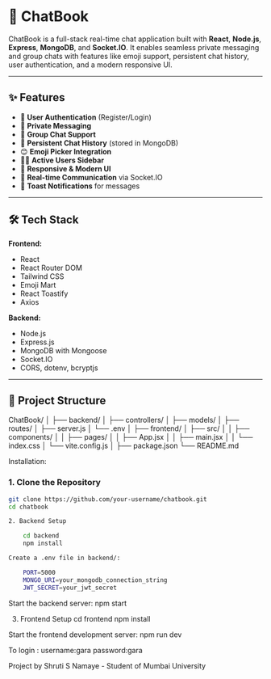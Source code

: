 # 💬 ChatBook

ChatBook is a full-stack real-time chat application built with **React**, **Node.js**, **Express**, **MongoDB**, and **Socket.IO**. It enables seamless private messaging and group chats with features like emoji support, persistent chat history, user authentication, and a modern responsive UI.

---

## ✨ Features

- 🔐 **User Authentication** (Register/Login)
- 💬 **Private Messaging**
- 👥 **Group Chat Support**
- 📜 **Persistent Chat History** (stored in MongoDB)
- 😊 **Emoji Picker Integration**
- 🧑‍💻 **Active Users Sidebar**
- 📱 **Responsive & Modern UI**
- 🚀 **Real-time Communication** via Socket.IO
- 🔔 **Toast Notifications** for messages

---

## 🛠️ Tech Stack

**Frontend:**

- React
- React Router DOM
- Tailwind CSS
- Emoji Mart
- React Toastify
- Axios

**Backend:**

- Node.js
- Express.js
- MongoDB with Mongoose
- Socket.IO
- CORS, dotenv, bcryptjs

---

## 📂 Project Structure

ChatBook/
│
├── backend/
│ ├── controllers/
│ ├── models/
│ ├── routes/
│ ├── server.js
│ └── .env
│
├── frontend/
│ ├── src/
│ │ ├── components/
│ │ ├── pages/
│ │ ├── App.jsx
│ │ ├── main.jsx
│ │ └── index.css
│ └── vite.config.js
│
├── package.json
└── README.md

Installation:

### 1. Clone the Repository

```bash
git clone https://github.com/your-username/chatbook.git
cd chatbook

2. Backend Setup

    cd backend
    npm install

Create a .env file in backend/:

    PORT=5000
    MONGO_URI=your_mongodb_connection_string
    JWT_SECRET=your_jwt_secret
```

Start the backend server:
npm start

3. Frontend Setup
   cd frontend
   npm install

Start the frontend development server:
npm run dev

To login :
username:gara
password:gara

Project by Shruti S Namaye - Student of Mumbai University
